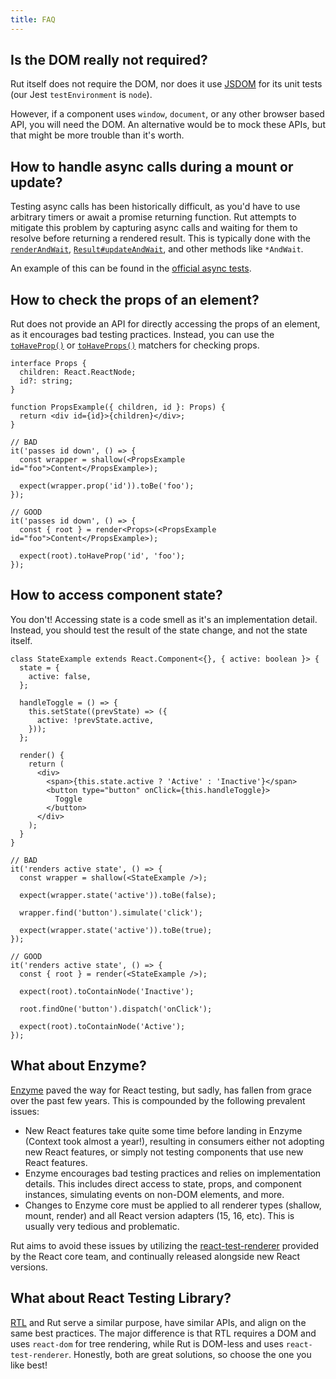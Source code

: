 ```yaml
---
title: FAQ
---
```


## Is the DOM really not required?

Rut itself does not require the DOM, nor does it use [JSDOM](https://github.com/jsdom/jsdom) for its
unit tests (our Jest `testEnvironment` is `node`).

However, if a component uses `window`, `document`, or any other browser based API, you will need the
DOM. An alternative would be to mock these APIs, but that might be more trouble than it's worth.

## How to handle async calls during a mount or update?

Testing async calls has been historically difficult, as you'd have to use arbitrary timers or await
a promise returning function. Rut attempts to mitigate this problem by capturing async calls and
waiting for them to resolve before returning a rendered result. This is typically done with the
[`renderAndWait`](./api/render.md#renderandwait),
[`Result#updateAndWait`](./api/result.md#updateandwait), and other methods like `*AndWait`.

An example of this can be found in the
[official async tests](https://github.com/milesj/rut/blob/master/packages/rut-dom/tests/examples/async.test.tsx).

## How to check the props of an element?

Rut does not provide an API for directly accessing the props of an element, as it encourages bad
testing practices. Instead, you can use the [`toHaveProp()`](./matchers.md#toHaveProp) or
[`toHaveProps()`](./matchers.md#toHaveProps) matchers for checking props.

```tsx
interface Props {
  children: React.ReactNode;
  id?: string;
}

function PropsExample({ children, id }: Props) {
  return <div id={id}>{children}</div>;
}

// BAD
it('passes id down', () => {
  const wrapper = shallow(<PropsExample id="foo">Content</PropsExample>);

  expect(wrapper.prop('id')).toBe('foo');
});

// GOOD
it('passes id down', () => {
  const { root } = render<Props>(<PropsExample id="foo">Content</PropsExample>);

  expect(root).toHaveProp('id', 'foo');
});
```

## How to access component state?

You don't! Accessing state is a code smell as it's an implementation detail. Instead, you should
test the result of the state change, and not the state itself.

```tsx
class StateExample extends React.Component<{}, { active: boolean }> {
  state = {
    active: false,
  };

  handleToggle = () => {
    this.setState((prevState) => ({
      active: !prevState.active,
    }));
  };

  render() {
    return (
      <div>
        <span>{this.state.active ? 'Active' : 'Inactive'}</span>
        <button type="button" onClick={this.handleToggle}>
          Toggle
        </button>
      </div>
    );
  }
}

// BAD
it('renders active state', () => {
  const wrapper = shallow(<StateExample />);

  expect(wrapper.state('active')).toBe(false);

  wrapper.find('button').simulate('click');

  expect(wrapper.state('active')).toBe(true);
});

// GOOD
it('renders active state', () => {
  const { root } = render(<StateExample />);

  expect(root).toContainNode('Inactive');

  root.findOne('button').dispatch('onClick');

  expect(root).toContainNode('Active');
});
```

## What about Enzyme?

[Enzyme](https://github.com/airbnb/enzyme) paved the way for React testing, but sadly, has fallen
from grace over the past few years. This is compounded by the following prevalent issues:

- New React features take quite some time before landing in Enzyme (Context took almost a year!),
  resulting in consumers either not adopting new React features, or simply not testing components
  that use new React features.
- Enzyme encourages bad testing practices and relies on implementation details. This includes direct
  access to state, props, and component instances, simulating events on non-DOM elements, and more.
- Changes to Enzyme core must be applied to all renderer types (shallow, mount, render) and all
  React version adapters (15, 16, etc). This is usually very tedious and problematic.

Rut aims to avoid these issues by utilizing the
[react-test-renderer](https://reactjs.org/docs/test-renderer.html) provided by the React core team,
and continually released alongside new React versions.

## What about React Testing Library?

[RTL](https://testing-library.com/docs/react-testing-library/intro) and Rut serve a similar purpose,
have similar APIs, and align on the same best practices. The major difference is that RTL requires a
DOM and uses `react-dom` for tree rendering, while Rut is DOM-less and uses `react-test-renderer`.
Honestly, both are great solutions, so choose the one you like best!
